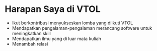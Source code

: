 <h1>Harapan Saya di VTOL</h1>
<ul>
<li>Ikut berkontribusi menyukseskan lomba yang diikuti VTOL</li>
<li>Mendapatkan pengalaman-pengalaman merancang software untuk meningkatkan skill</li>
<li>Mendapatkan ilmu yang di luar mata kuliah</li>
<li>Menambah relasi</li>
</ul>
